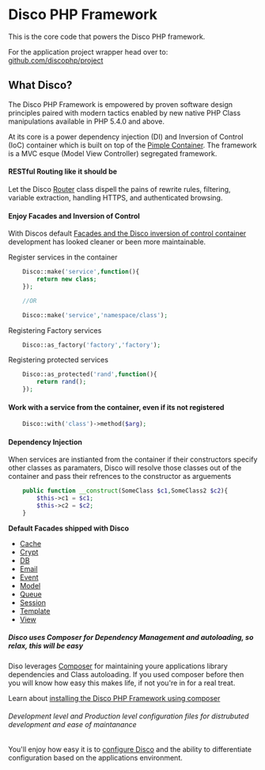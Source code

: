 <h1>Disco PHP Framework</h1>


<p>This is the core code that powers the Disco PHP framework.</p>

<p>
For the application project wrapper head over to: 
<a href='http://github.com/discophp/project'>github.com/discophp/project</a>
</p>


<h2>What Disco?</h2>

<p>The Disco PHP Framework is empowered by proven software design principles paired with modern tactics enabled by new
native PHP Class manipulations available in PHP 5.4.0 and above.</p>

<p>At its core is a power dependency injection (DI) and Inversion of Control (IoC) container 
which is built on top of the <a href='https://github.com/fabpot/Pimple'>Pimple Container</a>.
The framework is a MVC esque (Model View Controller) segregated framework.</p>

<h4>RESTful Routing like it should be</h4>

<p>Let the Disco <a href='http://discophp.com/docs/Router'>Router</a> class dispell the pains of rewrite rules,
filtering, variable extraction, handling HTTPS, and authenticated browsing.</p>

<h4>Enjoy Facades and Inversion of Control</h4>

<p>With Discos default <a href='http://discophp.com/docs/IoC-facades'>Facades and the Disco inversion of control container</a> development has looked cleaner or been more maintainable.</p>

<p>Register services in the container</p>

```php
    Disco::make('service',function(){
        return new class;
    });

    //OR

    Disco::make('service','namespace/class');

```

<p>Registering Factory services</p>

```php
    Disco::as_factory('factory','factory');
```

<p>Registering protected services</p>

```php
    Disco::as_protected('rand',function(){
        return rand();
    });
```


<h4>Work with a service from the container, even if its not registered</h4>

```php
    Disco::with('class')->method($arg);
```


<h4>Dependency Injection</h4>

<p>When services are instianted from the container if their constructors specify other classes as paramaters, Disco 
will resolve those classes out of the container and pass their refrences to the constructor as arguements</p>

```php
    public function __construct(SomeClass $c1,SomeClass2 $c2){
        $this->c1 = $c1;
        $this->c2 = $c2;
    }
```


<b>Default Facades shipped with Disco</b>

<ul>
    <li><a href='http://discophp.com/docs/Cache'>Cache</a></li>
    <li><a href='http://discophp.com/docs/Crypt'>Crypt</a></li>
    <li><a href='http://discophp.com/docs/Database'>DB</a></li>
    <li><a href='http://discophp.com/docs/Email'>Email</a></li>
    <li><a href='http://discophp.com/docs/Event'>Event</a></li>
    <li><a href='http://discophp.com/docs/Model'>Model</a></li>
    <li><a href='http://discophp.com/docs/Queue'>Queue</a></li>
    <li><a href='http://discophp.com/docs/Session'>Session</a></li>
    <li><a href='http://discophp.com/docs/Template'>Template</a></li>
    <li><a href='http://discophp.com/docs/View'>View</a></li>
</ul>

<h5>Disco uses Composer for Dependency Management and autoloading, so relax, this will be easy</h5>

<p>Diso leverages <a href='http://getcomposer.org'>Composer</a> for maintaining youre applications library
dependencies and Class autoloading. If you used composer before then you will know how easy this makes life, if not
you're in for a real treat.</p>

<p>Learn about <a href='http://discophp.com/docs/install'>installing the Disco PHP Framework using composer</a></p>

<h6>Development level and Production level configuration files for distrubuted development and ease of
maintanance</h6> 

<p>You'll enjoy how easy it is to <a href='http://discophp.com/docs/config'>configure Disco</a> and the ability to
differentiate configuration based on the applications environment.</p>



